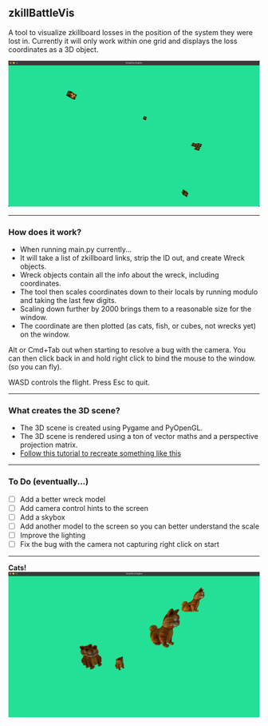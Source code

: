 ## zkillBattleVis
A tool to visualize zkillboard losses in the position of the system they were lost in.
Currently it will only work within one grid and displays the loss coordinates as a 3D object.

![Screenshot](screenshot2.png)


---

### How does it work?

- When running main.py currently...
- It will take a list of zkillboard links, strip the ID out, and create Wreck objects.
- Wreck objects contain all the info about the wreck, including coordinates.
- The tool then scales coordinates down to their locals by running modulo and taking the last few digits.
- Scaling down further by 2000 brings them to a reasonable size for the window.
- The coordinate are then plotted (as cats, fish, or cubes, not wrecks yet) on the window.

Alt or Cmd+Tab out when starting to resolve a bug with the camera.
You can then click back in and hold right click to bind the mouse to the window. (so you can fly).

WASD controls the flight. Press Esc to quit.

---

### What creates the 3D scene?

- The 3D scene is created using Pygame and PyOpenGL.
- The 3D scene is rendered using a ton of vector maths and a perspective projection matrix.
- [Follow this tutorial to recreate something like this](https://www.youtube.com/watch?v=eJDIsFJN4OQ) 


---

### To Do (eventually...)

- [ ] Add a better wreck model
- [ ] Add camera control hints to the screen
- [ ] Add a skybox
- [ ] Add another model to the screen so you can better understand the scale
- [ ] Improve the lighting
- [ ] Fix the bug with the camera not capturing right click on start

---

**Cats!**
![Screenshot](screenshot1.png)